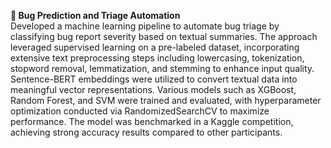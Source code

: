 <p align="left"><b>🐞 Bug Prediction and Triage Automation</b><br>
Developed a machine learning pipeline to automate bug triage by classifying bug report severity based on textual summaries. The approach leveraged supervised learning on a pre-labeled dataset, incorporating extensive text preprocessing steps including lowercasing, tokenization, stopword removal, lemmatization, and stemming to enhance input quality. Sentence-BERT embeddings were utilized to convert textual data into meaningful vector representations. Various models such as XGBoost, Random Forest, and SVM were trained and evaluated, with hyperparameter optimization conducted via RandomizedSearchCV to maximize performance. The model was benchmarked in a Kaggle competition, achieving strong accuracy results compared to other participants.
</p>

